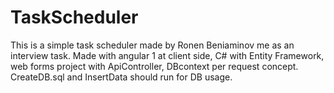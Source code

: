 # TaskScheduler
This is a simple task scheduler made by Ronen Beniaminov me as an interview task. Made with angular 1 at client side, C# with Entity Framework, web forms project with ApiController, DBcontext per request concept. CreateDB.sql and InsertData should run for DB usage.
